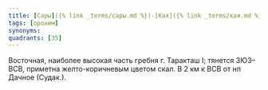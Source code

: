 ```yaml
---
title: [Сары]({% link _terms/сары.md %})-[Кая]({% link _terms/кая.md %}) I
tags: [ороним]
synonyms:
quadrants: [З5]
---
```


Восточная, наиболее высокая часть гребня г. Таракташ I; тянется ЗЮЗ–ВСВ,
приметна желто-коричневым цветом скал. В 2 км к ВСВ от нп Дачное (Судак.).
